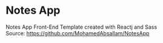 # Notes App
Notes App Front-End Template created with Reactj and Sass
<br/>
Source: https://github.com/MohamedAbsallam/NotesApp
